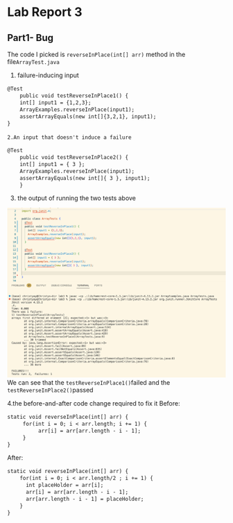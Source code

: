 # Lab Report 3
## Part1- Bug
The code I picked is `reverseInPlace(int[] arr)` method in the file`ArrayTest.java`
1. failure-inducing input
```
@Test 
	public void testReverseInPlace1() {
    int[] input1 = {1,2,3};
    ArrayExamples.reverseInPlace(input1);
    assertArrayEquals(new int[]{3,2,1}, input1);
}

2.An input that doesn't induce a failure
```
```
@Test 
	public void testReverseInPlace2() {
    int[] input1 = { 3 };
    ArrayExamples.reverseInPlace(input1);
    assertArrayEquals(new int[]{ 3 }, input1);
	}
```

3.  the output of running the two tests above

![Image](lab4-1.jpg)
We can see that the `testReverseInPlace1()`failed and the `testReverseInPlace2()`passed

4.the before-and-after code change required to fix it 
Before:
```
static void reverseInPlace(int[] arr) {
     for(int i = 0; i < arr.length; i += 1) {
          arr[i] = arr[arr.length - i - 1];
     }
}
```
After:
```
static void reverseInPlace(int[] arr) {
    for(int i = 0; i < arr.length/2 ; i += 1) {
      int placeHolder = arr[i];
      arr[i] = arr[arr.length - i - 1];
      arr[arr.length - i - 1] = placeHolder;
    }
}
```




  
  
